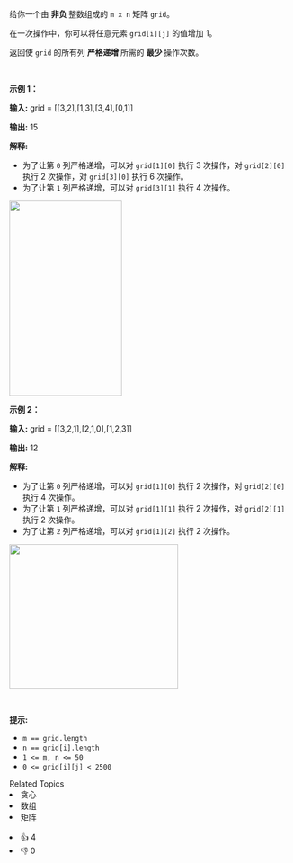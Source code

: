 <p>给你一个由&nbsp;<b>非负&nbsp;</b>整数组成的 <code>m x n</code> 矩阵 <code>grid</code>。</p>

<p>在一次操作中，你可以将任意元素 <code>grid[i][j]</code> 的值增加 1。</p>

<p>返回使 <code>grid</code> 的所有列&nbsp;<strong>严格递增&nbsp;</strong>所需的&nbsp;<strong>最少&nbsp;</strong>操作次数。</p>

<p>&nbsp;</p>

<p><strong class="example">示例 1：</strong></p>

<div class="example-block"> 
 <p><strong>输入:</strong> <span class="example-io">grid = [[3,2],[1,3],[3,4],[0,1]]</span></p> 
</div>

<p><strong>输出:</strong> <span class="example-io">15</span></p>

<p><strong>解释:</strong></p>

<ul> 
 <li>为了让第 <code>0</code>&nbsp;列严格递增，可以对 <code>grid[1][0]</code> 执行 3 次操作，对 <code>grid[2][0]</code> 执行 2 次操作，对 <code>grid[3][0]</code> 执行 6 次操作。</li> 
 <li>为了让第 <code>1</code>&nbsp;列严格递增，可以对 <code>grid[3][1]</code> 执行 4 次操作。</li> 
</ul> 
<img alt="" src="https://assets.leetcode.com/uploads/2024/11/10/firstexample.png" style="width: 200px; height: 347px;" />

<p><strong class="example">示例 2：</strong></p>

<div class="example-block"> 
 <p><strong>输入:</strong> <span class="example-io">grid = [[3,2,1],[2,1,0],[1,2,3]]</span></p> 
</div>

<p><strong>输出:</strong> <span class="example-io">12</span></p>

<p><strong>解释:</strong></p>

<ul> 
 <li>为了让第 <code>0</code>&nbsp;列严格递增，可以对 <code>grid[1][0]</code> 执行 2 次操作，对 <code>grid[2][0]</code> 执行 4 次操作。</li> 
 <li>为了让第 <code>1</code>&nbsp;列严格递增，可以对 <code>grid[1][1]</code> 执行 2 次操作，对 <code>grid[2][1]</code> 执行 2 次操作。</li> 
 <li>为了让第 <code>2</code>&nbsp;列严格递增，可以对 <code>grid[1][2]</code> 执行 2 次操作。</li> 
</ul> 
<img alt="" src="https://assets.leetcode.com/uploads/2024/11/10/secondexample.png" style="width: 300px; height: 257px;" />

<p>&nbsp;</p>

<p><strong>提示:</strong></p>

<ul> 
 <li><code>m == grid.length</code></li> 
 <li><code>n == grid[i].length</code></li> 
 <li><code>1 &lt;= m, n &lt;= 50</code></li> 
 <li><code>0 &lt;= grid[i][j] &lt; 2500</code></li> 
</ul>

<div><div>Related Topics</div><div><li>贪心</li><li>数组</li><li>矩阵</li></div></div><br><div><li>👍 4</li><li>👎 0</li></div>